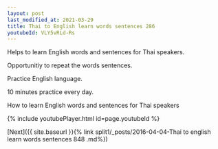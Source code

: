 ```yaml
---
layout: post
last_modified_at: 2021-03-29
title: Thai to English learn words sentences 286 
youtubeId: VLY5vRLd-Rs
---
```

 
 
Helps to learn English words and sentences for Thai speakers.

Opportunitiy to repeat the words sentences. 

Practice English language. 
 
10 minutes practice every day. 
 
How to learn English words and sentences for Thai speakers 
 
{% include youtubePlayer.html id=page.youtubeId %}
 
 
[Next]({{ site.baseurl }}{% link  split1/_posts/2016-04-04-Thai to english learn words sentences 848 .md%})
 

